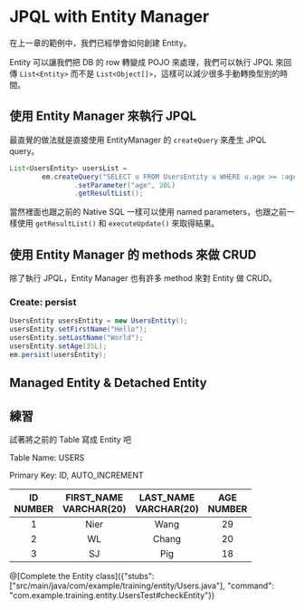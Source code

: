 # JPQL with Entity Manager

在上一章的範例中，我們已經學會如何創建 Entity。

Entity 可以讓我們把 DB 的 row 轉變成 POJO 來處理，我們可以執行 JPQL 來回傳 ```List<Entity>``` 而不是 ```List<Object[]>```，這樣可以減少很多手動轉換型別的時間。

## 使用 Entity Manager 來執行 JPQL

最直覺的做法就是直接使用 EntityManager 的 ```createQuery``` 來產生 JPQL query。

```java
List<UsersEntity> usersList =
        em.createQuery("SELECT u FROM UsersEntity u WHERE u.age >= :age", UsersEntity.class)
                .setParameter("age", 20L)
                .getResultList();
```

當然裡面也跟之前的 Native SQL 一樣可以使用 named parameters，也跟之前一樣使用 ```getResultList()``` 和 ```executeUpdate()``` 來取得結果。

## 使用 Entity Manager 的 methods 來做 CRUD

除了執行 JPQL，Entity Manager 也有許多 method 來對 Entity 做 CRUD。

### Create: persist



```java
UsersEntity usersEntity = new UsersEntity();
usersEntity.setFirstName("Hello");
usersEntity.setLastName("World");
usersEntity.setAge(35L);
em.persist(usersEntity);
```

## Managed Entity & Detached Entity



## 練習

試著將之前的 Table 寫成 Entity 吧

Table Name: USERS

Primary Key: ID, AUTO_INCREMENT

| ID<br>NUMBER | FIRST_NAME<br>VARCHAR(20) | LAST_NAME<br>VARCHAR(20) | AGE<br>NUMBER |
|:------------:|:-------------------------:|:------------------------:|:-------------:|
|       1      |            Nier           |           Wang           |       29      |
|       2      |             WL            |           Chang          |       20      |
|       3      |             SJ            |            Pig           |       18      |

@[Complete the Entity class]({"stubs": ["src/main/java/com/example/training/entity/Users.java"], "command": "com.example.training.entity.UsersTest#checkEntity"})
